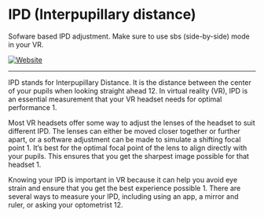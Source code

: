 # IPD (Interpupillary distance)

Sofware based IPD adjustment. Make sure to use sbs (side-by-side) mode in your VR.

[![Website](https://img.shields.io/website?url=https%3A%2F%2Femircanerkul.github.io%2Fipd%2F&up_message=Online!&style=flat-square&label=Use%20Software%20Based%20IPD%20Adjustment)](https://emircanerkul.github.io/ipd/)

---

IPD stands for Interpupillary Distance. It is the distance between the center of your pupils when looking straight ahead 12. In virtual reality (VR), IPD is an essential measurement that your VR headset needs for optimal performance 1.

Most VR headsets offer some way to adjust the lenses of the headset to suit different IPD. The lenses can either be moved closer together or further apart, or a software adjustment can be made to simulate a shifting focal point 1. It’s best for the optimal focal point of the lens to align directly with your pupils. This ensures that you get the sharpest image possible for that headset 1.

Knowing your IPD is important in VR because it can help you avoid eye strain and ensure that you get the best experience possible 1. There are several ways to measure your IPD, including using an app, a mirror and ruler, or asking your optometrist 12.